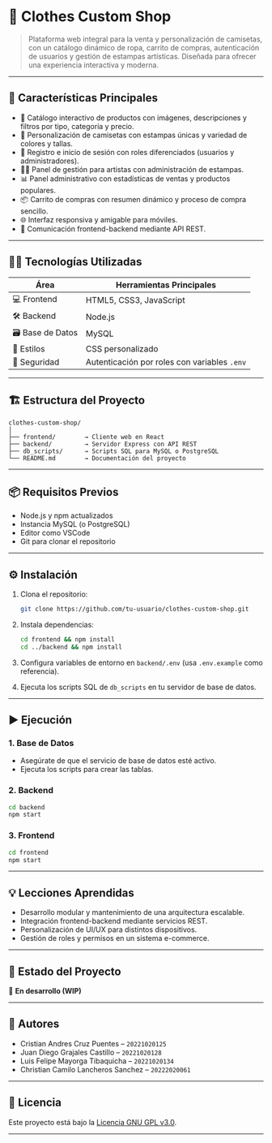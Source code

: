 
# 👕 Clothes Custom Shop

> Plataforma web integral para la venta y personalización de camisetas, con un catálogo dinámico de ropa, carrito de compras, autenticación de usuarios y gestión de estampas artísticas. Diseñada para ofrecer una experiencia interactiva y moderna.

---

## 🚀 Características Principales

- 🛒 Catálogo interactivo de productos con imágenes, descripciones y filtros por tipo, categoría y precio.
- 🎨 Personalización de camisetas con estampas únicas y variedad de colores y tallas.
- 👥 Registro e inicio de sesión con roles diferenciados (usuarios y administradores).
- 🧑‍🎨 Panel de gestión para artistas con administración de estampas.
- 📊 Panel administrativo con estadísticas de ventas y productos populares.
- 📦 Carrito de compras con resumen dinámico y proceso de compra sencillo.
- 🌐 Interfaz responsiva y amigable para móviles.
- 🔄 Comunicación frontend-backend mediante API REST.

---

## 🧑‍💻 Tecnologías Utilizadas

| Área          | Herramientas Principales                      |
|---------------|-----------------------------------------------|
| 💻 Frontend   | HTML5, CSS3, JavaScript |
| 🛠️ Backend    | Node.js |
| 🗃️ Base de Datos | MySQL |
| 🎨 Estilos    | CSS personalizado  |
| 🔐 Seguridad  | Autenticación por roles con variables `.env` |

---

## 🏗️ Estructura del Proyecto

```plaintext
clothes-custom-shop/
│
├── frontend/        → Cliente web en React
├── backend/         → Servidor Express con API REST
├── db_scripts/      → Scripts SQL para MySQL o PostgreSQL
└── README.md        → Documentación del proyecto
```

---

## 📦 Requisitos Previos

- Node.js y npm actualizados
- Instancia MySQL (o PostgreSQL)
- Editor como VSCode
- Git para clonar el repositorio

---

## ⚙️ Instalación

1. Clona el repositorio:

   ```bash
   git clone https://github.com/tu-usuario/clothes-custom-shop.git
   ```

2. Instala dependencias:

   ```bash
   cd frontend && npm install
   cd ../backend && npm install
   ```

3. Configura variables de entorno en `backend/.env` (usa `.env.example` como referencia).

4. Ejecuta los scripts SQL de `db_scripts` en tu servidor de base de datos.

---

## ▶️ Ejecución

### 1. Base de Datos
- Asegúrate de que el servicio de base de datos esté activo.
- Ejecuta los scripts para crear las tablas.

### 2. Backend
```bash
cd backend
npm start
```

### 3. Frontend
```bash
cd frontend
npm start
```

---

## 💡 Lecciones Aprendidas

- Desarrollo modular y mantenimiento de una arquitectura escalable.
- Integración frontend-backend mediante servicios REST.
- Personalización de UI/UX para distintos dispositivos.
- Gestión de roles y permisos en un sistema e-commerce.

---

## 📌 Estado del Proyecto

🚧 **En desarrollo (WIP)**

---

## 🤝 Autores

- Cristian Andres Cruz Puentes – `20221020125`  
- Juan Diego Grajales Castillo – `20221020128`  
- Luis Felipe Mayorga Tibaquicha – `20221020134`  
- Christian Camilo Lancheros Sanchez – `20222020061`

---

## 📄 Licencia

Este proyecto está bajo la [Licencia GNU GPL v3.0](https://www.gnu.org/licenses/gpl-3.0.html).

---
